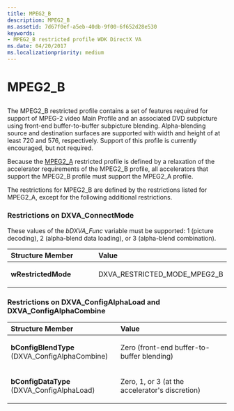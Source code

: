 ```yaml
---
title: MPEG2_B
description: MPEG2_B
ms.assetid: 7d67f0ef-a5eb-40db-9f00-6f652d28e530
keywords:
- MPEG2_B restricted profile WDK DirectX VA
ms.date: 04/20/2017
ms.localizationpriority: medium
---
```


# MPEG2\_B


## <span id="ddk_mpeg2_b_gg"></span><span id="DDK_MPEG2_B_GG"></span>


The MPEG2\_B restricted profile contains a set of features required for support of MPEG-2 video Main Profile and an associated DVD subpicture using front-end buffer-to-buffer subpicture blending. Alpha-blending source and destination surfaces are supported with width and height of at least 720 and 576, respectively. Support of this profile is currently encouraged, but not required.

Because the [MPEG2\_A](mpeg2-a.md) restricted profile is defined by a relaxation of the accelerator requirements of the MPEG2\_B profile, all accelerators that support the MPEG2\_B profile must support the MPEG2\_A profile.

The restrictions for MPEG2\_B are defined by the restrictions listed for MPEG2\_A, except for the following additional restrictions.

### <span id="Restrictions_on_DXVA_ConnectMode"></span><span id="restrictions_on_dxva_connectmode"></span><span id="RESTRICTIONS_ON_DXVA_CONNECTMODE"></span>Restrictions on DXVA\_ConnectMode

These values of the *bDXVA\_Func* variable must be supported: 1 (picture decoding), 2 (alpha-blend data loading), or 3 (alpha-blend combination).

<table>
<colgroup>
<col width="50%" />
<col width="50%" />
</colgroup>
<thead>
<tr class="header">
<th align="left">Structure Member</th>
<th align="left">Value</th>
</tr>
</thead>
<tbody>
<tr class="odd">
<td align="left"><p><strong>wRestrictedMode</strong></p></td>
<td align="left"><p>DXVA_RESTRICTED_MODE_MPEG2_B</p></td>
</tr>
</tbody>
</table>

 

### <span id="Restrictions_on_DXVA_ConfigAlphaLoad_and_DXVA_ConfigAlphaCombine"></span><span id="restrictions_on_dxva_configalphaload_and_dxva_configalphacombine"></span><span id="RESTRICTIONS_ON_DXVA_CONFIGALPHALOAD_AND_DXVA_CONFIGALPHACOMBINE"></span>Restrictions on DXVA\_ConfigAlphaLoad and DXVA\_ConfigAlphaCombine

<table>
<colgroup>
<col width="50%" />
<col width="50%" />
</colgroup>
<thead>
<tr class="header">
<th align="left">Structure Member</th>
<th align="left">Value</th>
</tr>
</thead>
<tbody>
<tr class="odd">
<td align="left"><p><strong>bConfigBlendType</strong> (DXVA_ConfigAlphaCombine)</p></td>
<td align="left"><p>Zero (front-end buffer-to-buffer blending)</p></td>
</tr>
<tr class="even">
<td align="left"><p><strong>bConfigDataType</strong> (DXVA_ConfigAlphaLoad)</p></td>
<td align="left"><p>Zero, 1, or 3 (at the accelerator's discretion)</p></td>
</tr>
</tbody>
</table>

 

 

 





